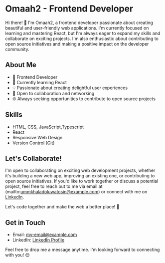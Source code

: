 # Omaah2 - Frontend Developer

Hi there! 👋 I'm Omaah2, a frontend developer passionate about creating beautiful and user-friendly web applications. I'm currently focused on learning and mastering React, but I'm always eager to expand my skills and collaborate on exciting projects. I'm also enthusiastic about contributing to open source initiatives and making a positive impact on the developer community.

## About Me

- 🌟 Frontend Developer
- 🚀 Currently learning React
- 💡 Passionate about creating delightful user experiences
- 💬 Open to collaboration and networking
- 🌐 Always seeking opportunities to contribute to open source projects

## Skills

- HTML, CSS, JavaScript,Typescript
- React
- Responsive Web Design
- Version Control (Git)



## Let's Collaborate!

I'm open to collaborating on exciting web development projects, whether it's building a new web app, improving an existing one, or contributing to open source initiatives. If you'd like to work together or discuss a potential project, feel free to reach out to me via email at (mailto:ummkhaladoluwatosin@example.com) or connect with me on [LinkedIn](www.linkedin.com/in/ummkhalad-oluwatosin-737b8a253).

Let's code together and make the web a better place! 🚀

## Get in Touch

- Email: [my-email@example.com](mailto:ummkhaladoluwatosin@example.com)
- LinkedIn: [LinkedIn Profile](www.linkedin.com/in/ummkhalad-oluwatosin-737b8a253)

Feel free to drop me a message anytime. I'm looking forward to connecting with you! 😊
